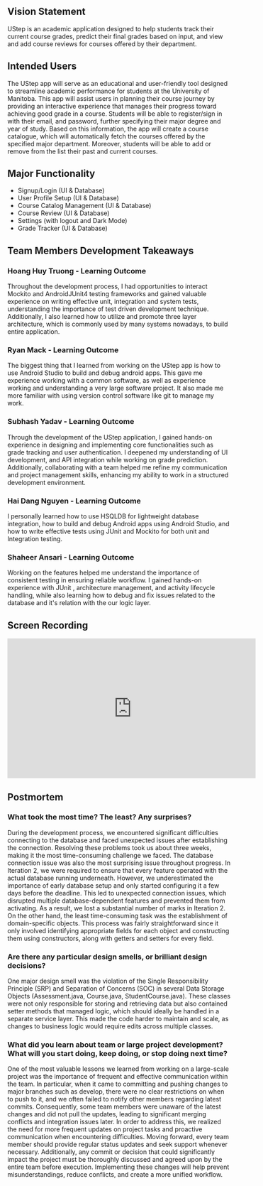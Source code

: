 Vision Statement
---------
UStep is an academic application designed to help students track their current course grades, predict their final grades based on input, and view and add course reviews for courses offered by their department.

Intended Users
---------
The UStep app will serve as an educational and user-friendly tool designed to streamline academic performance for students at the University of Manitoba. This app will assist users in planning their course journey by providing an interactive experience that manages their progress toward achieving good grade in a course. Students will be able to register/sign in with their email, and password, further specifying their major degree and year of study. Based on this information, the app will create a course catalogue, which will automatically fetch the courses offered by the specified major department. Moreover, students will be able to add or remove from the list their past and current courses.

Major Functionality
---------------
- Signup/Login (UI & Database)
- User Profile Setup (UI & Database)
- Course Catalog Management (UI & Database)
- Course Review (UI & Database)
- Settings (with logout and Dark Mode)
- Grade Tracker (UI & Database)

Team Members Development Takeaways
------------
### Hoang Huy Truong - Learning Outcome
Throughout the development process, I had opportunities to interact Mockito and AndroidJUnit4 testing frameworks and gained valuable experience on writing effective unit, integration and system tests, understanding the importance of test driven development technique. Additionally, I also learned how to utilize and promote three layer architecture, which is commonly used by many systems nowadays, to build entire application.

### Ryan Mack - Learning Outcome
The biggest thing that I learned from working on the UStep app is how to use Android Studio to build and debug android apps. This gave me experience working with a common software, as well as experience working and understanding a very large software project. It also made me more familiar with using version control software like git to manage my work.

### Subhash Yadav - Learning Outcome
Through the development of the UStep application, I gained hands-on experience in designing and implementing core functionalities such as grade tracking and user authentication. I deepened my understanding of UI development, and API integration while working on grade prediction. Additionally, collaborating with a team helped me refine my communication and project management skills, enhancing my ability to work in a structured development environment.

### Hai Dang Nguyen - Learning Outcome
I personally learned how to use HSQLDB for lightweight database integration, how to build and debug Android apps using Android Studio, and how to write effective tests using JUnit and Mockito for both unit and Integration testing.

### Shaheer Ansari - Learning Outcome
Working on the features helped me understand the importance of consistent testing in ensuring reliable  workflow. I gained hands-on experience with JUnit , architecture management, and activity lifecycle handling, while also learning how to debug and fix issues related to the database and it's relation with the our logic layer.

Screen Recording
------

<iframe width="560" height="315" src="https://www.youtube.com/embed/3Lqz4Q15VPA?si=HcHs7v8wngn1wuMJ" title="YouTube video player" frameborder="0" allow="accelerometer; autoplay; clipboard-write; encrypted-media; gyroscope; picture-in-picture; web-share" referrerpolicy="strict-origin-when-cross-origin" allowfullscreen></iframe>

Postmortem
---------
### What took the most time? The least? Any surprises?
During the development process, we encountered significant difficulties connecting to the database and faced unexpected issues after establishing the connection. Resolving these problems took us about three weeks, making it the most time-consuming challenge we faced. The database connection issue was also the most surprising issue throughout progress.
In Iteration 2, we were required to ensure that every feature operated with the actual database running underneath. However, we underestimated the importance of early database setup and only started configuring it a few days before the deadline. This led to unexpected connection issues, which disrupted multiple database-dependent features and prevented them from activating. As a result, we lost a substantial number of marks in Iteration 2.
On the other hand, the least time-consuming task was the establishment of domain-specific objects. This process was fairly straightforward since it only involved identifying appropriate fields for each object and constructing them using constructors, along with getters and setters for every field.

### Are there any particular design smells, or brilliant design decisions?
One major design smell was the violation of the Single Responsibility Principle (SRP) and Separation of Concerns (SOC) in several Data Storage Objects (Assessment.java, Course.java, StudentCourse.java). These classes were not only responsible for storing and retrieving data but also contained setter methods that managed logic, which should ideally be handled in a separate service layer. This made the code harder to maintain and scale, as changes to business logic would require edits across multiple classes.

### What did you learn about team or large project development? What will you start doing, keep doing, or stop doing next time?
One of the most valuable lessons we learned from working on a large-scale project was the importance of frequent and effective communication within the team. In particular, when it came to committing and pushing changes to major branches such as develop, there were no clear restrictions on when to push to it, and we often failed to notify other members regarding latest commits. Consequently, some team members were unaware of the latest changes and did not pull the updates, leading to significant merging conflicts and integration issues later.
In order to address this, we realized the need for more frequent updates on project tasks and proactive communication when encountering difficulties. Moving forward, every team member should provide regular status updates and seek support whenever necessary. Additionally, any commit or decision that could significantly impact the project must be thoroughly discussed and agreed upon by the entire team before execution. Implementing these changes will help prevent misunderstandings, reduce conflicts, and create a more unified workflow.

